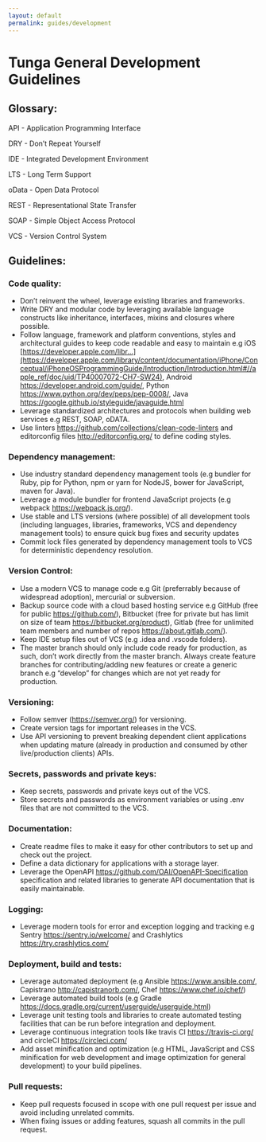```yaml
---
layout: default
permalink: guides/development
---
```


# Tunga General Development Guidelines

## Glossary:
API - Application Programming Interface

DRY - Don’t Repeat Yourself

IDE - Integrated Development Environment

LTS - Long Term Support

oData - Open Data Protocol

REST - Representational State Transfer

SOAP - Simple Object Access Protocol

VCS - Version Control System

## Guidelines:
### Code quality:
- Don’t reinvent the wheel, leverage existing libraries and frameworks.
- Write DRY and modular code by leveraging available language constructs like inheritance, interfaces, mixins and closures where possible.
- Follow language, framework and platform conventions, styles and architectural guides to keep code readable and easy to maintain e.g iOS [https://developer.apple.com/libr...](https://developer.apple.com/library/content/documentation/iPhone/Conceptual/iPhoneOSProgrammingGuide/Introduction/Introduction.html#//apple_ref/doc/uid/TP40007072-CH7-SW24), Android <https://developer.android.com/guide/>, Python <https://www.python.org/dev/peps/pep-0008/>, Java <https://google.github.io/styleguide/javaguide.html> 
- Leverage standardized architectures and protocols when building web services e.g REST, SOAP, oDATA.
- Use linters <https://github.com/collections/clean-code-linters> and editorconfig files <http://editorconfig.org/> to define coding styles.

### Dependency management:
- Use industry standard dependency management tools (e.g bundler for Ruby, pip for Python, npm or yarn for NodeJS, bower for JavaScript, maven for Java). 
- Leverage a module bundler for frontend JavaScript projects (e.g webpack <https://webpack.js.org/>).
- Use stable and LTS versions (where possible) of all development tools (including languages, libraries, frameworks, VCS and dependency management tools) to ensure quick bug fixes and security updates
- Commit lock files generated by dependency management tools to VCS for deterministic dependency resolution.

### Version Control:
- Use a modern VCS to manage code e.g Git (preferrably because of widespread adoption), mercurial or subversion.
- Backup source code with a cloud based hosting service e.g GitHub (free for public <https://github.com/>), Bitbucket (free for private but has limit on size of team <https://bitbucket.org/product>), Gitlab (free for unlimited team members and number of repos <https://about.gitlab.com/>).
- Keep IDE setup files out of VCS (e.g .idea and .vscode folders).
- The master branch should only include code ready for production, as such, don’t work directly from the master branch. Always create feature branches for contributing/adding new features or create a generic branch e.g “develop” for changes which are not yet ready for production.


### Versioning:
- Follow semver (<https://semver.org/>) for versioning.
- Create version tags for important releases in the VCS.
- Use API versioning to prevent breaking dependent client applications when updating mature (already in production and consumed by other live/production clients) APIs.

### Secrets, passwords and private keys:
- Keep secrets, passwords and private keys out of the VCS.
- Store secrets and passwords as environment variables or using .env files that are not committed to the VCS.

### Documentation:
- Create readme files to make it easy for other contributors to set up and check out the project.
- Define a data dictionary for applications with a storage layer.
- Leverage the OpenAPI <https://github.com/OAI/OpenAPI-Specification> specification and related libraries to generate API documentation that is easily maintainable.

### Logging:
- Leverage modern tools for error and exception logging and tracking e.g Sentry <https://sentry.io/welcome/> and Crashlytics <https://try.crashlytics.com/>

### Deployment, build and tests:
- Leverage automated deployment (e.g Ansible <https://www.ansible.com/>, Capistrano <http://capistranorb.com/>, Chef <https://www.chef.io/chef/>) 
- Leverage automated build tools (e.g Gradle <https://docs.gradle.org/current/userguide/userguide.html>) 
- Leverage unit testing tools and libraries to create automated testing facilities that can be run before integration and deployment.
- Leverage continuous integration tools like travis CI <https://travis-ci.org/> and circleCI <https://circleci.com/>
- Add asset minification and optimization (e.g HTML, JavaScript and CSS minification for web development and image optimization for general development) to your build pipelines.

### Pull requests:
- Keep pull requests focused in scope with one pull request per issue and avoid including unrelated commits.
- When fixing issues or adding features, squash all commits in the pull request.
